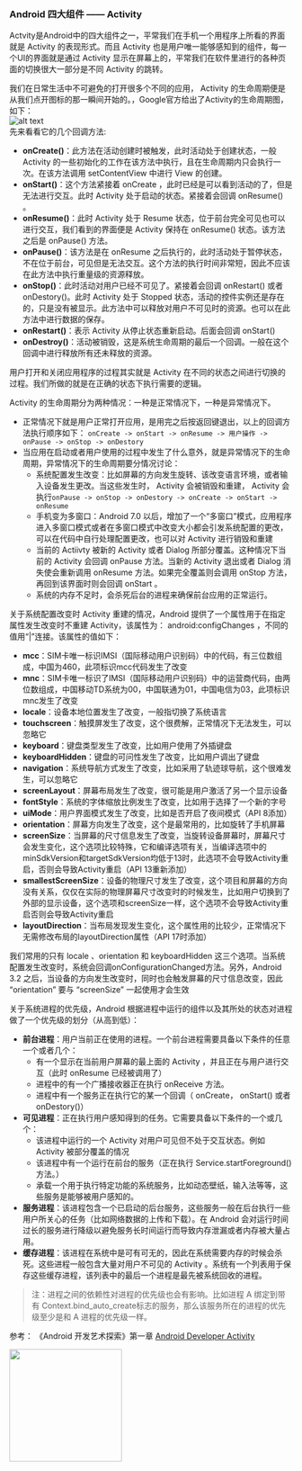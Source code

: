 ### Android 四大组件 —— Activity ###
Actvity是Android中的四大组件之一，平常我们在手机一个用程序上所看的界面就是 Activity 的表现形式。而且 Activity 也是用户唯一能够感知到的组件，每一个UI的界面就是通过 Activity 显示在屏幕上的，平常我们在软件里进行的各种页面的切换很大一部分是不同 Activity 的跳转。

我们在日常生活中不可避免的打开很多个不同的应用， Activity 的生命周期便是从我们点开图标的那一瞬间开始的。，Google官方给出了Activity的生命周期图，如下：<br />
![alt text](https://note.youdao.com/yws/public/resource/66a1078a2b65fd9f105b4d5efe49298c/xmlnote/2B754B4548A7471F918C05C9ADDF2C21/635)     <br/>
先来看看它的几个回调方法:
* **onCreate()**：此方法在活动创建时被触发，此时活动处于创建状态，一般 Activity 的一些初始化的工作在该方法中执行，且在生命周期内只会执行一次。在该方法调用 setContentView 中进行 View 的创建。
* **onStart()**：这个方法紧接着 onCreate ，此时已经是可以看到活动的了，但是无法进行交互。此时 Activity 处于启动的状态。紧接着会回调 onResume() 。
* **onResume()**：此时 Activity 处于 Resume 状态，位于前台完全可见也可以进行交互，我们看到的界面便是 Activity 保持在 onResume() 状态。该方法之后是 onPause() 方法。
* **onPause()**：该方法是在 onResume 之后执行的，此时活动处于暂停状态，不在位于前台，可见但是无法交互。这个方法的执行时间非常短，因此不应该在此方法中执行重量级的资源释放。
* **onStop()**：此时活动对用户已经不可见了。紧接着会回调 onRestart() 或者 onDestory()。此时 Activity 处于 Stopped 状态，活动的控件实例还是存在的，只是没有被显示。此方法中可以释放对用户不可见时的资源。也可以在此方法中进行数据的保存。
* **onRestart()**：表示 Activity 从停止状态重新启动。后面会回调 onStart()
* **onDestroy()**：活动被销毁，这是系统生命周期的最后一个回调。一般在这个回调中进行释放所有还未释放的资源。

用户打开和关闭应用程序的过程其实就是 Activity 在不同的状态之间进行切换的过程。我们所做的就是在正确的状态下执行需要的逻辑。

Activity 的生命周期分为两种情况：一种是正常情况下，一种是异常情况下。
* 正常情况下就是用户正常打开应用，是用完之后按返回键退出，以上的回调方法执行顺序如下：
`onCreate -> onStart -> onResume -> 用户操作 -> onPause -> onStop -> onDestory`
* 当应用在启动或者用户使用的过程中发生了什么意外，就是异常情况下的生命周期，异常情况下的生命周期要分情况讨论：
    * 系统配置发生改变：比如屏幕的方向发生旋转、该改变语言环境，或者输入设备发生更改。当这些发生时， Activity 会被销毁和重建， Activity 会执行`onPause -> onStop -> onDestory -> onCreate -> onStart -> onResume`
    * 手机变为多窗口：Android 7.0 以后，增加了一个“多窗口”模式，应用程序进入多窗口模式或者在多窗口模式中改变大小都会引发系统配置的更改，可以在代码中自行处理配置更改，也可以对 Activity 进行销毁和重建
    * 当前的 Actiivty 被新的 Activity 或者 Dialog 所部分覆盖。这种情况下当前的 Activity 会回调 onPause 方法。当新的 Activity 退出或者 Dialog 消失使会重新调用 onResume 方法。如果完全覆盖则会调用 onStop 方法，再回到该界面时则会回调 onStart 。
    * 系统的内存不足时，会杀死后台的进程来确保前台应用的正常运行。

关于系统配置改变时 Activity 重建的情况，Android 提供了一个属性用于在指定属性发生改变时不重建 Activity，该属性为： android:configChanges ，不同的值用“|”连接。该属性的值如下：
* **mcc**：SIM卡唯一标识IMSI（国际移动用户识别码）中的代码，有三位数组成，中国为460，此项标识mcc代码发生了改变
* **mnc**：SIM卡唯一标识了IMSI（国际移动用户识别码）中的运营商代码，由两位数组成，中国移动TD系统为00，中国联通为01，中国电信为03，此项标识mnc发生了改变
* **locale**：设备本地位置发生了改变，一般指切换了系统语言
* **touchscreen**：触摸屏发生了改变，这个很费解，正常情况下无法发生，可以忽略它
* **keyboard**：键盘类型发生了改变，比如用户使用了外插键盘
* **keyboardHidden**：键盘的可问性发生了改变，比如用户调出了键盘
* **navigation**：系统导航方式发生了改变，比如采用了轨迹球导航，这个很难发生，可以忽略它
* **screenLayout**：屏幕布局发生了改变，很可能是用户激活了另一个显示设备
* **fontStyle**：系统的字体缩放比例发生了改变，比如用于选择了一个新的字号
* **uiMode**：用户界面模式发生了改变，比如是否开启了夜间模式（API 8添加）
* **orientation**：屏幕方向发生了改变，这个是最常用的，比如旋转了手机屏幕
* **screenSize**：当屏幕的尺寸信息发生了改变，当旋转设备屏幕时，屏幕尺寸会发生变化，这个选项比较特殊，它和编译选项有关，当编译选项中的minSdkVersion和targetSdkVersion均低于13时，此选项不会导致Activity重启，否则会导致Activity重启（API 13重新添加）
* **smallestScreenSize**：设备的物理尺寸发生了改变，这个项目和屏幕的方向没有关系，仅仅在实际的物理屏幕尺寸改变时的时候发生，比如用户切换到了外部的显示设备，这个选项和screenSize一样，这个选项不会导致Activity重启否则会导致Activity重启
* **layoutDirection**：当布局发现发生变化，这个属性用的比较少，正常情况下无需修改布局的layoutDirection属性（API 17时添加）

我们常用的只有 locale 、orientation 和 keyboardHidden 这三个选项。当系统配置发生改变时，系统会回调onConfigurationChanged方法。另外，Android 3.2 之后，当设备的方向发生改变时，同时也会触发屏幕的尺寸信息改变，因此 “orientation” 要与 “screenSize” 一起使用才会生效

关于系统进程的优先级，Android 根据进程中运行的组件以及其所处的状态对进程做了一个优先级的划分（从高到低）：
* **前台进程**：用户当前正在使用的进程。一个前台进程需要具备以下条件的任意一个或者几个：
    * 有一个显示在当前用户屏幕的最上面的 Activity ，并且正在与用户进行交互（此时 onResume 已经被调用了）
    * 进程中的有一个广播接收器正在执行 onReceive 方法。
    * 进程中有一个服务正在执行它的某一个回调（ onCreate，  onStart() 或者 onDestory()）
* **可见进程**：正在执行用户感知得到的任务。它需要具备以下条件的一个或几个：
    * 该进程中运行的一个 Activity 对用户可见但不处于交互状态。例如 Activity 被部分覆盖的情况
    * 该进程中有一个运行在前台的服务（正在执行 Service.startForeground() 方法。）
    * 承载一个用于执行特定功能的系统服务，比如动态壁纸，输入法等等，这些服务是能够被用户感知的。
* **服务进程**：该进程包含一个已启动的后台服务，这些服务一般在后台执行一些用户所关心的任务（比如网络数据的上传和下载）。在 Android 会对运行时间过长的服务进行降级以避免服务长时间运行而导致内存泄漏或者内存被大量占用。
* **缓存进程**：该进程在系统中是可有可无的，因此在系统需要内存的时候会杀死。这些进程一般包含大量对用户不可见的 Activity 。系统有一个列表用于保存这些缓存进程，该列表中的最后一个进程是最先被系统回收的进程。

> 注：进程之间的依赖性对进程的优先级也会有影响。比如进程 A 绑定到带有 Context.bind_auto_create标志的服务，那么该服务所在的进程的优先级至少是和 A 进程的优先级一样。

参考：
《Android 开发艺术探索》第一章
[Android Developer Activity](https://developer.android.com/guide/components/activities)



<img width="200" height="200" src="https://note.youdao.com/yws/public/resource/123c1bcad5b727fdc43fc19abcdb46f6/xmlnote/BDC8C5FEC02F4B2B865F496EEBD8DFE0/1281"/>